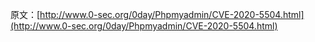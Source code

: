 原文：[http://www.0-sec.org/0day/Phpmyadmin/CVE-2020-5504.html](http://www.0-sec.org/0day/Phpmyadmin/CVE-2020-5504.html)
